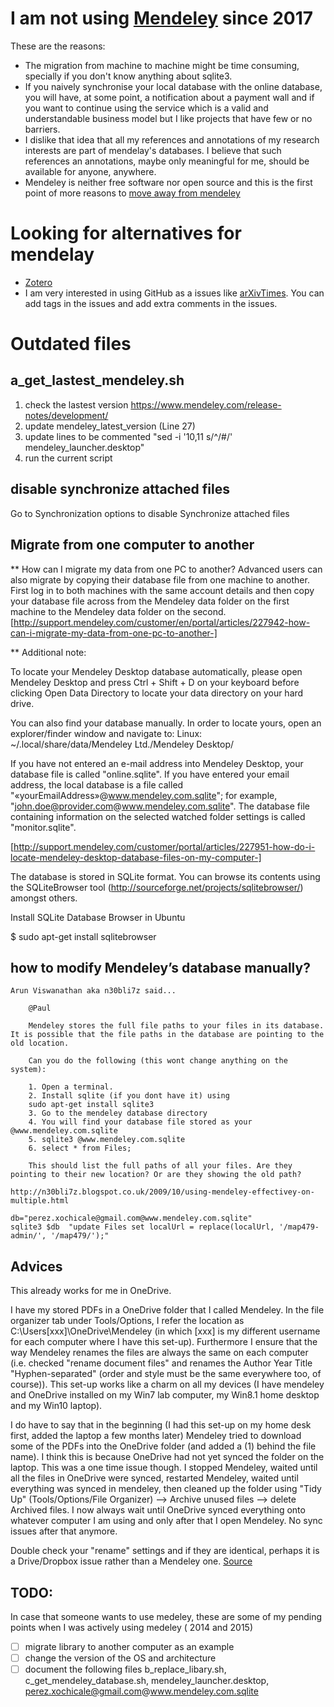 # I am not using [Mendeley](https://www.mendeley.com/) since 2017
These are the reasons:
* The migration from machine to machine might be time consuming, specially
if you don't know anything about sqlite3.
* If you naively synchronise your local database with the online database,
you will have, at some point, a notification about a payment wall and if you want to
continue using the service which is a valid and understandable business model
but I like projects that have few or no barriers.
* I dislike that idea that all my references and annotations of my research
interests are part of mendelay's databases. I believe that such references an
annotations, maybe only meaningful for me, should be available for anyone, anywhere.
* Mendeley is neither free software nor open source and this is the first point of
more reasons to [move away from mendeley](https://github.com/rdiaz02/Adios_Mendeley#why-move-away-from-mendeley)

# Looking for alternatives for mendelay
* [Zotero](https://github.com/flinz/mendeley2zotero)
* I am very interested in using GitHub as a issues like [arXivTimes](https://github.com/arXivTimes/arXivTimes/issues).
You can add tags in the issues and add extra comments in the issues.


# Outdated files


## a_get_lastest_mendeley.sh
  1. check the lastest version https://www.mendeley.com/release-notes/development/
  2. update mendeley_latest_version (Line 27)
  3. update lines to be commented "sed -i '10,11 s/^/#/' mendeley_launcher.desktop"
  4. run the current script


## disable synchronize attached files
  Go to Synchronization options to disable Synchronize attached files

## Migrate from one computer to another

** How can I migrate my data from one PC to another?
Advanced users can also migrate by copying their database file from one machine to another.
First log in to both machines with the same account details and then copy your database file
across from the Mendeley data folder on the first machine to the Mendeley data folder
on the second.
[http://support.mendeley.com/customer/en/portal/articles/227942-how-can-i-migrate-my-data-from-one-pc-to-another-]


** Additional note:

To locate your Mendeley  Desktop database automatically, please open Mendeley Desktop
and press Ctrl + Shift + D on your keyboard before clicking Open Data Directory
to locate your data directory on your hard drive.

You can also find your database manually.
In order to locate yours, open an explorer/finder window and navigate to:
Linux: ~/.local/share/data/Mendeley Ltd./Mendeley Desktop/

If you have not entered an e-mail address into Mendeley Desktop, your database file is called
"online.sqlite". If you have entered your email address, the local database is a file called
"«yourEmailAddress»@www.mendeley.com.sqlite"; for example,
"john.doe@provider.com@www.mendeley.com.sqlite".
The database file containing information on the selected watched folder settings is
called "monitor.sqlite".

[http://support.mendeley.com/customer/portal/articles/227951-how-do-i-locate-mendeley-desktop-database-files-on-my-computer-]


The database is stored in SQLite format.
You can browse its contents using the SQLiteBrowser tool
(http://sourceforge.net/projects/sqlitebrowser/) amongst others.

Install SQLite Database Browser in Ubuntu

$ sudo apt-get install sqlitebrowser


## how to modify Mendeley’s database manually?



```
Arun Viswanathan aka n30bli7z said...

    @Paul

    Mendeley stores the full file paths to your files in its database. It is possible that the file paths in the database are pointing to the old location.

    Can you do the following (this wont change anything on the system):

    1. Open a terminal.
    2. Install sqlite (if you dont have it) using
    sudo apt-get install sqlite3
    3. Go to the mendeley database directory
    4. You will find your database file stored as your @www.mendeley.com.sqlite
    5. sqlite3 @www.mendeley.com.sqlite
    6. select * from Files;

    This should list the full paths of all your files. Are they pointing to their new location? Or are they showing the old path?

http://n30bli7z.blogspot.co.uk/2009/10/using-mendeley-effectivey-on-multiple.html
```



```
db="perez.xochicale@gmail.com@www.mendeley.com.sqlite"
sqlite3 $db  "update Files set localUrl = replace(localUrl, '/map479-admin/', '/map479/');"

```

## Advices



This already works for me in OneDrive.

I have my stored PDFs in a OneDrive folder that I called Mendeley. In the file
organizer tab under Tools/Options, I refer the location as
C:\Users\[xxx]\OneDrive\Mendeley (in which [xxx] is my different username for each
  computer where I have this set-up). Furthermore I ensure that the way Mendeley
  renames the files are always the same on each computer (i.e. checked
    "rename document files" and renames the Author Year Title "Hyphen-separated"
    (order and style must be the same everywhere too, of course)).
    This set-up works like a charm on all my devices (I have mendeley and OneDrive
      installed on my Win7 lab computer, my Win8.1 home desktop and my Win10 laptop).

I do have to say that in the beginning (I had this set-up on my home desk first,
  added the laptop a few months later) Mendeley tried to download some of the
  PDFs into the OneDrive folder (and added a (1) behind the file name).
  I think this is because OneDrive had not yet synced the folder on the laptop.
  This was a one time issue though. I stopped Mendeley, waited until all the
  files in OneDrive were synced, restarted Mendeley, waited until everything
  was synced in mendeley, then cleaned up the folder using "Tidy Up"
  (Tools/Options/File Organizer) --> Archive unused files --> delete Archived files.
  I now always wait until OneDrive synced everything onto whatever computer
  I am using and only after that I open Mendeley. No sync issues after that anymore.

Double check your "rename" settings and if they are identical, perhaps it is a Drive/Dropbox issue rather than a Mendeley one.
[Source](https://feedback.mendeley.com/forums/4941-general/suggestions/11024835-to-integrate-mendeley-with-google-drive-and-dropbo)


## TODO:
In case that someone wants to use medeley, these are some of my pending points
when I was actively using medeley ( 2014 and 2015)
- [ ] migrate library to another computer as an example
- [ ] change the version of the OS and architecture
- [ ] document the following files b_replace_libary.sh, c_get_mendeley_database.sh,
  mendeley_launcher.desktop, perez.xochicale@gmail.com@www.mendeley.com.sqlite
